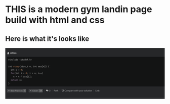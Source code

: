 # THIS is a modern gym landin page build with html and css

## Here is what it's looks like

<img src="./look.png"
     alt="Modern gym website landing"
      />
